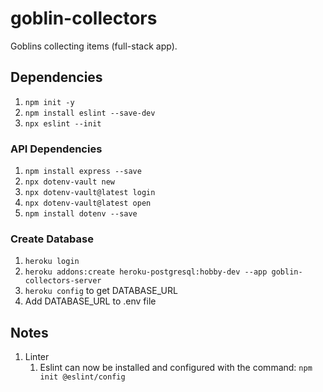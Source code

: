 # goblin-collectors

Goblins collecting items (full-stack app).

## Dependencies

1. `npm init -y`
1. `npm install eslint --save-dev`
1. `npx eslint --init`

### API Dependencies

1. `npm install express --save`
1. `npx dotenv-vault new`
1. `npx dotenv-vault@latest login`
1. `npx dotenv-vault@latest open`
1. `npm install dotenv --save`

### Create Database

1. `heroku login`
1. `heroku addons:create heroku-postgresql:hobby-dev --app goblin-collectors-server`
1. `heroku config` to get DATABASE_URL
1. Add DATABASE_URL to .env file

## Notes

1. Linter
   1. Eslint can now be installed and configured with the command: `npm init @eslint/config`
